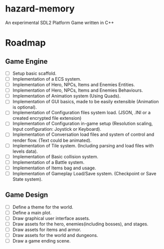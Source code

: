 # hazard-memory
An experimental  SDL2 Platform Game written in C++

# Roadmap
## Game Engine

- [ ] Setup basic scaffold.
- [ ] Implementation of a ECS system.
- [ ] Implementation of Hero, NPCs, Items and Enemies Entities.
- [ ] Implementation of Hero, NPCs, Items and Enemies Behaviours.
- [ ] Implementation of Animation system (Using Quads).
- [ ] Implementation of GUI basics, made to be easily extensible (Animation is optional).
- [ ] Implementation of Configuration files system load. (JSON, .INI or a created encrypted file extension)
- [ ] Implementation of Configuration in-game setup (Resolution scaling, Input configuration: Joystick or Keyboard).
- [ ] Implementation of Conversation load files and system of control and render flow. (Text could be animated).
- [ ] Implementation of Tile system. (Including parsing and load files with levels data).
- [ ] Implementation of Basic collision system.
- [ ] Implementation of a Battle system.
- [ ] Implementation of Items bag and usage.
- [ ] Implementation of Gameplay Load/Save system. (Checkpoint or Save State system).

## Game Design

- [ ] Define a theme for the world.
- [ ] Define a main plot.
- [ ] Draw graphical user interface assets.
- [ ] Draw assets for the hero, enemies(including bosses), and stages.
- [ ] Draw assets for items and armor.
- [ ] Draw assets for the world and dungeons.
- [ ] Draw a game ending scene.

